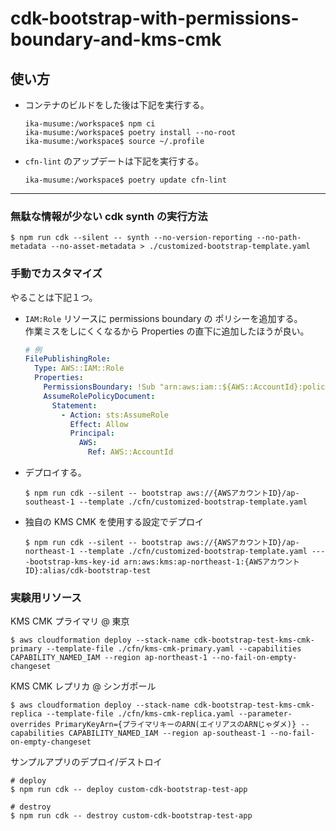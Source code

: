 # cdk-bootstrap-with-permissions-boundary-and-kms-cmk

## 使い方

- コンテナのビルドをした後は下記を実行する。

  ```shell
  ika-musume:/workspace$ npm ci
  ika-musume:/workspace$ poetry install --no-root
  ika-musume:/workspace$ source ~/.profile
  ```

- `cfn-lint` のアップデートは下記を実行する。
  ```shell
  ika-musume:/workspace$ poetry update cfn-lint
  ```

---

### 無駄な情報が少ない cdk synth の実行方法

```shell
$ npm run cdk --silent -- synth --no-version-reporting --no-path-metadata --no-asset-metadata > ./customized-bootstrap-template.yaml
```

### 手動でカスタマイズ

やることは下記１つ。

- `IAM:Role` リソースに permissions boundary の ポリシーを追加する。  
  作業ミスをしにくくなるから Properties の直下に追加したほうが良い。
  ```yaml
  # 例
  FilePublishingRole:
    Type: AWS::IAM::Role
    Properties:
      PermissionsBoundary: !Sub "arn:aws:iam::${AWS::AccountId}:policy/gov-base---permissions-boundary-for-role"
      AssumeRolePolicyDocument:
        Statement:
          - Action: sts:AssumeRole
            Effect: Allow
            Principal:
              AWS:
                Ref: AWS::AccountId
  ```
- デプロイする。

  ```shell
  $ npm run cdk --silent -- bootstrap aws://{AWSアカウントID}/ap-southeast-1 --template ./cfn/customized-bootstrap-template.yaml
  ```

- 独自の KMS CMK を使用する設定でデプロイ

  ```shell
  $ npm run cdk --silent -- bootstrap aws://{AWSアカウントID}/ap-northeast-1 --template ./cfn/customized-bootstrap-template.yaml ----bootstrap-kms-key-id arn:aws:kms:ap-northeast-1:{AWSアカウントID}:alias/cdk-bootstrap-test
  ```

### 実験用リソース

KMS CMK プライマリ @ 東京

```shell
$ aws cloudformation deploy --stack-name cdk-bootstrap-test-kms-cmk-primary --template-file ./cfn/kms-cmk-primary.yaml --capabilities CAPABILITY_NAMED_IAM --region ap-northeast-1 --no-fail-on-empty-changeset
```

KMS CMK レプリカ @ シンガポール

```shell
$ aws cloudformation deploy --stack-name cdk-bootstrap-test-kms-cmk-replica --template-file ./cfn/kms-cmk-replica.yaml --parameter-overrides PrimaryKeyArn={プライマリキーのARN(エイリアスのARNじゃダメ)} --capabilities CAPABILITY_NAMED_IAM --region ap-southeast-1 --no-fail-on-empty-changeset
```

サンプルアプリのデプロイ/デストロイ

```shell
# deploy
$ npm run cdk -- deploy custom-cdk-bootstrap-test-app

# destroy
$ npm run cdk -- destroy custom-cdk-bootstrap-test-app
```
